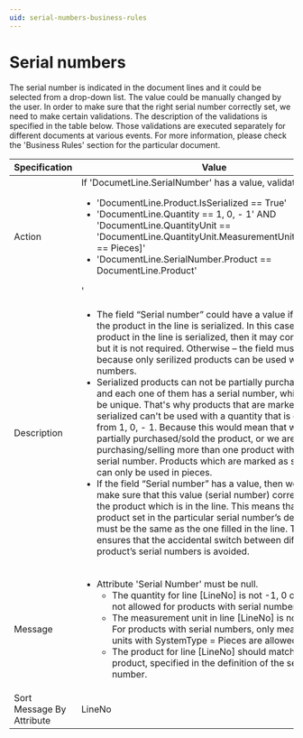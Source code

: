 ```yaml
---
uid: serial-numbers-business-rules
---
```


# Serial numbers

The serial number is indicated in the document lines and it could be selected from a drop-down list. The value could be manually changed by the user. In order to make sure that the right serial number correctly set, we need to make certain validations. The description of the validations is specified in the table below. Those validations are executed separately for different documents at various events. For more information, please check the 'Business Rules' section for the particular document.

| Specification | Value |
| ---- | ----- |
| Action | 	If 'DocumetLine.SerialNumber' has a value, validate that: <ul><li>'DocumentLine.Product.IsSerialized == True'</li><li>'DocumentLine.Quantity == 1, 0, - 1' AND 'DocumentLine.QuantityUnit == 'DocumentLine.QuantityUnit.MeasurementUnit[SystemUnit == Pieces]'</li><li>'DocumentLine.SerialNumber.Product == DocumentLine.Product'</li></ul>'|
| Description | <ul><li>The field “Serial number” could have a value if and only if the product in the line is serialized. In this case, if the product in the line is serialized, then it may contain a value but it is not required. Otherwise – the field must be empty because only serilized products can be used with serial numbers.</li><li>Serialized products can not be partially purchased or sold and each one of them has a serial number, which needs to be unique. That's why products that are marked as serialized can't be used with a quantity that is different from 1, 0, - 1. Because this would mean that we either partially purchased/sold the product, or we are purchasing/selling more than one product with the same serial number. Products which are marked as serialized can only be used in pieces.</li><li>If the field “Serial number” has a value, then we need to make sure that this value (serial number) corresponds to the product which is in the line. This means that the product set in the particular serial number’s definitions must be the same as the one filled in the line. The rule ensures that the accidental switch between different product’s serial numbers is avoided.</li></ul> |
| Message | <ul><li> Attribute 'Serial Number' must be null.<ul><li>The quantity for line [LineNo] is not -1, 0 or 1, which is not allowed for products with serial numbers.</li><li>The measurement unit in line [LineNo] is not pieces. For products with serial numbers, only measurement units with SystemType = Pieces are allowed.</li><li>The product for line [LineNo] should match the product, specified in the definition of the serial number.</li></ul> |
| Sort Message By Attribute | LineNo |
